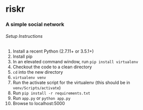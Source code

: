 riskr
=====

### A simple social network

###### Setup Instructions

1. Install a recent Python (2.7.11+ or 3.5.1+)
1. Install pip
1. In an elevated command window, run `pip install virtualenv`
1. Checkout the code to a clean directory
1. `cd` into the new directory
1. `virtualenv venv`
1. Run the activate script for the virtualenv (this should be in `venv/Scripts/activate`)
1. Run `pip install -r requirements.txt`
1. Run `app.py` or `python app.py`
1. Browse to localhost:5000
